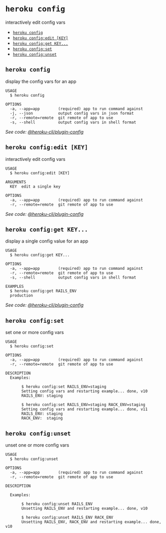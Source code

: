 `heroku config`
===============

interactively edit config vars
* [`heroku config`](#heroku-config)
* [`heroku config:edit [KEY]`](#heroku-configedit-key)
* [`heroku config:get KEY...`](#heroku-configget-key)
* [`heroku config:set`](#heroku-configset)
* [`heroku config:unset`](#heroku-configunset)

## `heroku config`

display the config vars for an app

```
USAGE
  $ heroku config

OPTIONS
  -a, --app=app        (required) app to run command against
  -j, --json           output config vars in json format
  -r, --remote=remote  git remote of app to use
  -s, --shell          output config vars in shell format
```

_See code: [@heroku-cli/plugin-config](https://github.com/heroku/heroku-cli-plugin-config/blob/v1.3.0/src/commands/config.ts)_

## `heroku config:edit [KEY]`

interactively edit config vars

```
USAGE
  $ heroku config:edit [KEY]

ARGUMENTS
  KEY  edit a single key

OPTIONS
  -a, --app=app        (required) app to run command against
  -r, --remote=remote  git remote of app to use
```

_See code: [@heroku-cli/plugin-config](https://github.com/heroku/heroku-cli-plugin-config/blob/v1.3.0/src/commands/config/edit.ts)_

## `heroku config:get KEY...`

display a single config value for an app

```
USAGE
  $ heroku config:get KEY...

OPTIONS
  -a, --app=app        (required) app to run command against
  -r, --remote=remote  git remote of app to use
  -s, --shell          output config vars in shell format

EXAMPLES
  $ heroku config:get RAILS_ENV
  production
```

_See code: [@heroku-cli/plugin-config](https://github.com/heroku/heroku-cli-plugin-config/blob/v1.3.0/src/commands/config/get.ts)_

## `heroku config:set`

set one or more config vars

```
USAGE
  $ heroku config:set

OPTIONS
  -a, --app=app        (required) app to run command against
  -r, --remote=remote  git remote of app to use

DESCRIPTION
  Examples:

       $ heroku config:set RAILS_ENV=staging
       Setting config vars and restarting example... done, v10
       RAILS_ENV: staging
    
       $ heroku config:set RAILS_ENV=staging RACK_ENV=staging
       Setting config vars and restarting example... done, v11
       RAILS_ENV: staging
       RACK_ENV:  staging
```

## `heroku config:unset`

unset one or more config vars

```
USAGE
  $ heroku config:unset

OPTIONS
  -a, --app=app        (required) app to run command against
  -r, --remote=remote  git remote of app to use

DESCRIPTION

  Examples:

       $ heroku config:unset RAILS_ENV
       Unsetting RAILS_ENV and restarting example... done, v10
    
       $ heroku config:unset RAILS_ENV RACK_ENV
       Unsetting RAILS_ENV, RACK_ENV and restarting example... done, v10
```
